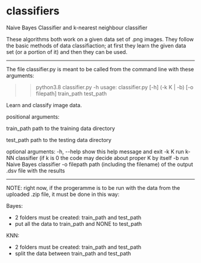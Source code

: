 # classifiers
Naive Bayes Classifier and k-nearest neighbour classifier

These algorithms both work on a given data set of .png images. They follow the basic methods of data classifiaction; at first they learn the given data set (or a portion of it) and then they can be used.

-----------------------------------------------------------------------------------------

The file classifier.py is meant to be called from the command line with these arguments:
>> python3.8 classifier.py -h
usage: classifier.py [-h] (-k K | -b) [-o filepath] train_path test_path

Learn and classify image data.

positional arguments:

train_path   path to the training data directory

test_path    path to the testing data directory

optional arguments:
  -h, --help   show this help message and exit
  -k K         run k-NN classifier (if k is 0 the code may decide about proper K by itself
  -b           run Naive Bayes classifier
  -o filepath  path (including the filename) of the output .dsv file with the results
  
  ----------------------------------------------------------------------------------------
  
  NOTE: right now, if the progeramme is to be run with the data from the uploaded .zip file, it must be done in this way:
  
  Bayes: 
  - 2 folders must be created: train_path and test_path
  - put all the data to train_path and NONE to test_path
  
  KNN:
  - 2 folders must be created: train_path and test_path
  - split the data between train_path and test_path
